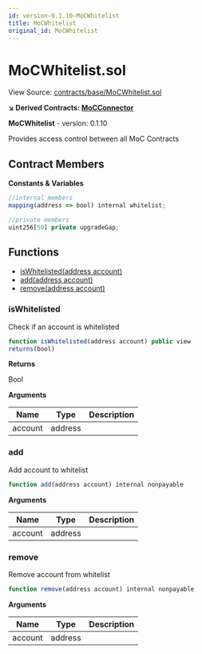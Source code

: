 ```yaml
---
id: version-0.1.10-MoCWhitelist
title: MoCWhitelist
original_id: MoCWhitelist
---
```


# MoCWhitelist.sol

View Source: [contracts/base/MoCWhitelist.sol](../../contracts/base/MoCWhitelist.sol)

**↘ Derived Contracts: [MoCConnector](MoCConnector.md)**

**MoCWhitelist** - version: 0.1.10

Provides access control between all MoC Contracts

## Contract Members
**Constants & Variables**

```js
//internal members
mapping(address => bool) internal whitelist;

//private members
uint256[50] private upgradeGap;

```

## Functions

- [isWhitelisted(address account)](#iswhitelisted)
- [add(address account)](#add)
- [remove(address account)](#remove)

### isWhitelisted

Check if an account is whitelisted

```js
function isWhitelisted(address account) public view
returns(bool)
```

**Returns**

Bool

**Arguments**

| Name        | Type           | Description  |
| ------------- |------------- | -----|
| account | address |  | 

### add

Add account to whitelist

```js
function add(address account) internal nonpayable
```

**Arguments**

| Name        | Type           | Description  |
| ------------- |------------- | -----|
| account | address |  | 

### remove

Remove account from whitelist

```js
function remove(address account) internal nonpayable
```

**Arguments**

| Name        | Type           | Description  |
| ------------- |------------- | -----|
| account | address |  | 

